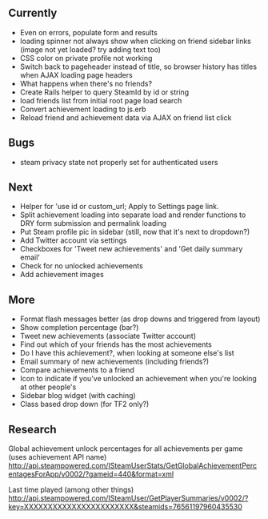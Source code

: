 Currently
---------
* Even on errors, populate form and results
* loading spinner not always show when clicking on friend sidebar links (image not yet loaded? try adding text too)
* CSS color on private profile not working
* Switch back to pageheader instead of title, so browser history has titles when AJAX loading page headers
* What happens when there's no friends?
* Create Rails helper to query SteamId by id or string
* load friends list from initial root page load search
* Convert achievement loading to js.erb
* Reload friend and achievement data via AJAX on friend list click

Bugs
----
* steam privacy state not properly set for authenticated users

Next
----
* Helper for 'use id or custom_url; Apply to Settings page link.
* Split achievement loading into separate load and render functions to DRY form submission and permalink loading
* Put Steam profile pic in sidebar (still, now that it's next to dropdown?)
* Add Twitter account via settings
* Checkboxes for 'Tweet new achievements' and 'Get daily summary email'
* Check for no unlocked achievements
* Add achievement images

More
----
* Format flash messages better (as drop downs and triggered from layout)
* Show completion percentage (bar?)
* Tweet new achievements (associate Twitter account)
* Find out which of your friends has the most achievements
* Do I have this achievement?, when looking at someone else's list
* Email summary of new achievements (including friends?)
* Compare achievements to a friend
* Icon to indicate if you've unlocked an achievement when you're looking at other people's
* Sidebar blog widget (with caching)
* Class based drop down (for TF2 only?)

Research
--------

Global achievement unlock percentages for all achievements per game (uses achievement API name)
http://api.steampowered.com/ISteamUserStats/GetGlobalAchievementPercentagesForApp/v0002/?gameid=440&format=xml

Last time played (among other things)
http://api.steampowered.com/ISteamUser/GetPlayerSummaries/v0002/?key=XXXXXXXXXXXXXXXXXXXXXXX&steamids=76561197960435530

